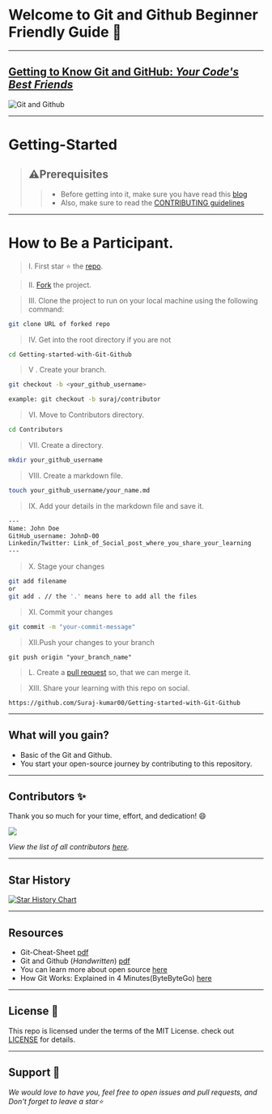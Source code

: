 # Welcome to Git and Github Beginner Friendly Guide 👋

---

## [Getting to Know Git and GitHub: _Your Code's Best Friends_](https://surajk00.hashnode.dev/getting-to-know-git-and-github-your-codes-best-friends#heading-what-is-git)

![Git and Github](./Assets/git_github_banner.png)

---

# Getting-Started

> ## ⚠️Prerequisites
>
> > - Before getting into it, make sure you have read this [blog](https://surajk00.hashnode.dev/getting-to-know-git-and-github-your-codes-best-friends#heading-what-is-git)
> > - Also, make sure to read the [CONTRIBUTING guidelines](https://github.com/Suraj-kumar00/Getting-started-with-Git-Github/blob/main/CONTRIBUTING.md)

---

# How to Be a Participant.

> &#8544;. First star ⭐️ the [repo](https://github.com/Suraj-kumar00/Getting-started-with-Git-Github).

> &#8545;. [Fork](https://github.com/Suraj-kumar00/Getting-started-with-Git-Github/fork) the project.

> &#8546;. Clone the project to run on your local machine using the following command:

```sh
git clone URL of forked repo
```

> &#8547;. Get into the root directory if you are not

```sh
cd Getting-started-with-Git-Github
```

> &#8548; . Create your branch.

```sh
git checkout -b <your_github_username>

example: git checkout -b suraj/contributor
```

> &#8549;. Move to Contributors directory.

```sh
cd Contributors
```

> &#8550;. Create a directory.

```sh
mkdir your_github_username
```

> &#8551;. Create a markdown file.

```sh
touch your_github_username/your_name.md
```

> &#8552;. Add your details in the markdown file and save it.

```sh
---
Name: John Doe
GitHub_username: JohnD-00
Linkedin/Twitter: Link_of_Social_post_where_you_share_your_learning
---
```

> &#8553;. Stage your changes

```sh
git add filename
or
git add . // the '.' means here to add all the files
```

> &#8554;. Commit your changes

```sh
git commit -m "your-commit-message"
```

> &#8555;.Push your changes to your branch

```
git push origin "your_branch_name"
```

> &#8556;. Create a [pull request](https://github.com/Suraj-kumar00/Getting-started-with-Git-Github/compare) so, that we can merge it.

> XIII. Share your learning with this repo on social.

```
https://github.com/Suraj-kumar00/Getting-started-with-Git-Github
```

---

## What will you gain?

- Basic of the Git and Github.
- You start your open-source journey by contributing to this repository.

---

## Contributors ✨

Thank you so much for your time, effort, and dedication! 😄

<a href="https://github.com/Suraj-kumar00/Getting-started-with-Git-Github/graphs/contributors">
  <img src="https://contrib.rocks/image?repo=Suraj-kumar00/Getting-started-with-Git-Github" />
</a>

_View the list of all contributors [here](https://github.com/Suraj-kumar00/Getting-started-with-Git-Github/graphs/contributors)._

---

## Star History

[![Star History Chart](https://api.star-history.com/svg?repos=Suraj-kumar00/Getting-started-with-Git-Github&type=Date)](https://star-history.com/#Suraj-kumar00/Getting-started-with-Git-Github&Date)

---

## Resources

- Git-Cheat-Sheet [pdf](https://github.com/Suraj-kumar00/Getting-started-with-Git-Github/blob/main/Resources/git-cheat-sheet-education.pdf)
- Git and Github (_Handwritten_) [pdf](https://github.com/Suraj-kumar00/Getting-started-with-Git-Github/blob/main/Resources/Git%20And%20Github%20Notes.pdf)
- You can learn more about open source [here](https://surajk00.hashnode.dev/what-is-open-source-beginners-guide-how-to-get-started)
- How Git Works: Explained in 4 Minutes(ByteByteGo) [here](https://www.youtube.com/watch?v=e9lnsKot_SQ&t=51s)

---

## License 📝

This repo is licensed under the terms of the MIT License. check out [LICENSE](https://github.com/Suraj-kumar00/Getting-started-with-Git-Github/blob/main/LICENSE.txt) for details.

---

## Support 🌱

_We would love to have you, feel free to open issues and pull requests, and Don't forget to leave a star⭐_
